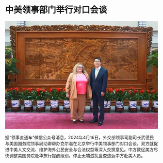 # 中美领事部门举行对口会谈

![a504e4b5006ed71e9f55d96cc822ef97.jpg](https://raw.githubusercontent.com/qqhsx/qqnews_image/main/2024/04/18/中美领事部门举行对口会谈/a504e4b5006ed71e9f55d96cc822ef97.jpg)

据“领事直通车”微信公众号消息，2024年4月16日，外交部领事司副司长武德民与美国国务院领事局助卿帮办克尔温在北京举行中美领事部门对口会谈。双方就促进中美人文交流、维护海外公民安全与合法权益等深入交换意见。中方敦促美方尽快调整美国务院赴华旅行提醒级别，停止无端滋扰盘查遣返中方赴美人员。

